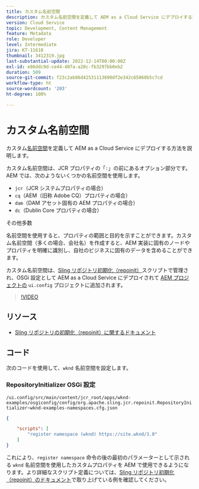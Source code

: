 ```yaml
---
title: カスタム名前空間
description: カスタム名前空間を定義して AEM as a Cloud Service にデプロイする方法を説明します。
version: Cloud Service
topic: Development, Content Management
feature: Metadata
role: Developer
level: Intermediate
jira: KT-11618
thumbnail: 3412319.jpg
last-substantial-update: 2022-12-14T00:00:00Z
exl-id: e86ddc9d-ce44-407a-a20c-fb3297bb0eb2
duration: 509
source-git-commit: f23c2ab86d42531113690df2e342c65060b5c7cd
workflow-type: ht
source-wordcount: '203'
ht-degree: 100%

---
```


# カスタム名前空間

カスタム[名前空間](https://developer.adobe.com/experience-manager/reference-materials/spec/jcr/1.0/4.5_Namespaces.html)を定義して AEM as a Cloud Service にデプロイする方法を説明します。

カスタム名前空間は、JCR プロパティの「`:`」の前にあるオプション部分です。AEM では、次のようないくつかの名前空間を使用します。

+ `jcr`（JCR システムプロパティの場合）
+ `cq`（AEM（旧称 Adobe CQ）プロパティの場合）
+ `dam`（DAM アセット固有の AEM プロパティの場合）
+ `dc`（Dublin Core プロパティの場合）

その他多数

名前空間を使用すると、プロパティの範囲と目的を示すことができます。カスタム名前空間（多くの場合、会社名）を作成すると、AEM 実装に固有のノードやプロパティを明確に識別し、自社のビジネスに固有のデータを含めることができます。

カスタム名前空間は、[Sling リポジトリ初期化（repoinit）](https://sling.apache.org/documentation/bundles/repository-initialization.html)スクリプトで管理され、OSGi 設定として AEM as a Cloud Service にデプロイされて [AEM プロジェクトの](https://experienceleague.adobe.com/docs/experience-manager-core-components/using/developing/archetype/overview.html?lang=ja) `ui.config` プロジェクトに追加されます。

>[!VIDEO](https://video.tv.adobe.com/v/3412319?quality=12&learn=on)

## リソース

+ [Sling リポジトリの初期化（repoinit）に関するドキュメント](https://sling.apache.org/documentation/bundles/repository-initialization.html#repoinit-parser-test-scenarios)

## コード

次のコードを使用して、`wknd` 名前空間を設定します。

### RepositoryInitializer OSGi 設定

`/ui.config/src/main/content/jcr_root/apps/wknd-examples/osgiconfig/config/org.apache.sling.jcr.repoinit.RepositoryInitializer~wknd-examples-namespaces.cfg.json`

```json
{

    "scripts": [
        "register namespace (wknd) https://site.wknd/1.0"
    ]
}
```

これにより、`register namespace` 命令の後の最初のパラメーターとして示される `wknd` 名前空間を使用したカスタムプロパティを AEM で使用できるようになります。より詳細なスクリプト定義については、[Sling リポジトリ初期化（repoinit）のドキュメント](https://sling.apache.org/documentation/bundles/repository-initialization.html#repoinit-parser-test-scenarios)で取り上げている例を確認してください。
